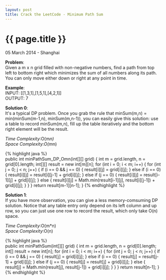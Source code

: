```yaml
---
layout: post
title: Crack the LeetCode - Minimum Path Sum
---
```


{{ page.title }}
================

<p class="meta">05 March 2014 - Shanghai </p>

**Problem**:  
Given a m x n grid filled with non-negative numbers, find a path from top left to bottom right which minimizes the sum of all numbers along its path. You can only move either down or right at any point in time.

**Example**:    
INPUT: [[1,3,1],[1,5,1],[4,2,1]]  
OUTPUT: 7  

**Solution 0**:  
It's a typical DP problem. Once you grab the rule that minSum(m,n) = min(minSum(m-1,n), minSum(m,n-1)), you can easily give this solution: use a table to record minSum(m,n), fill up the table iteratively and the bottom right element will be the result.

*Time Complexity*:O(m*n)  
*Space Complexity*:O(m*n)  

{% highlight java %}  
public int minPathSum_DP_Omn(int[][] grid) {
    int m = grid.length, n = grid[0].length;
    int[][] result = new int[m][n];
    for (int i = 0; i < m; i++) {
        for (int j = 0; j < n; j++) {
            if (i == 0 && j == 0) {
                result[i][j] = grid[i][j];
            } else if (i == 0) {
                result[i][j] = result[i][j-1] + grid[i][j];
            } else if (j == 0) {
                result[i][j] = result[i-1][j] + grid[i][j];
            } else {
                result[i][j] = Math.min(result[i-1][j], result[i][j-1]) + grid[i][j];
            }
        }
    }
    return result[m-1][n-1];
}
{% endhighlight %}

**Solution 1**:  
If you have more observation, you can give a less memory-comsuming DP solution. Notice that any table entry only depend on its left column and up row, so you can just use one row to record the result, which only take O(n) space.

*Time Complexity*:O(m*n)  
*Space Complexity*:O(n)  

{% highlight java %}  
public int minPathSum(int[][] grid) {
    int m = grid.length, n = grid[0].length;
    int[] result = new int[n];
    for (int i = 0; i < m; i++) {
        for (int j = 0; j < n; j++) {
            if (i == 0 && j == 0) {
                result[j] = grid[i][j];
            } else if (i == 0) {
                result[j] = result[j-1] + grid[i][j];
            } else if (j == 0) {
                result[j] = result[j] + grid[i][j];
            } else {
                result[j] = Math.min(result[j], result[j-1]) + grid[i][j];
            }
        }
    }
    return result[n-1];
}
{% endhighlight %}
